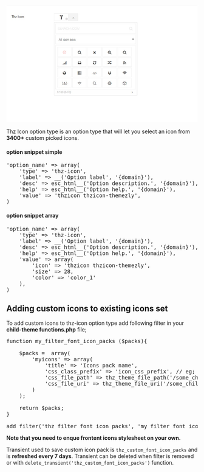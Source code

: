 <div class="thz-doc-image max">
<a class="thz-lightbox mfp-image" href="../../docs-media/thz-icon.jpg" data-mfp-title="Creatus WordPress Theme Thz Icon Option Type" data-modal-size="large">
	<img src="../../docs-media/thz-icon.jpg" alt="Creatus WordPress Theme Thz Icon Option Type" />
</a>
</div>

Thz Icon option type is an option type that will let you select an icon from __3400+__ custom picked icons.


#### option snippet simple

<pre class="pre-scrollable prettyprint light">
'option_name' => array(
	'type' => 'thz-icon',
	'label' => __('Option label', '{domain}'),
	'desc' => esc_html__('Option description.', '{domain}'),
	'help' => esc_html__('Option help.', '{domain}'),
	'value' => 'thzicon thzicon-themezly',
)
</pre>


#### option snippet array

<pre class="pre-scrollable prettyprint light">
'option_name' => array(
	'type' => 'thz-icon',
	'label' => __('Option label', '{domain}'),
	'desc' => esc_html__('Option description.', '{domain}'),
	'help' => esc_html__('Option help.', '{domain}'),
	'value' => array(
		'icon' => 'thzicon thzicon-themezly',
		'size' => 28,
		'color' => 'color_1'
	),
)
</pre>

## Adding custom icons to existing icons set



To add custom icons to thz-icon option type add following filter in your __child-theme functions.php__ file;

<pre class="pre-scrollable prettyprint light">
function my_filter_font_icon_packs ($packs){

	$packs =  array(
		'myicons' => array(
			'title' => 'Icons pack name',
			'css_class_prefix' => 'icon_css_prefix', // eg; fa
			'css_file_path' => thz_theme_file_path('/some_child_theme_folder/style.css'),
			'css_file_uri' => thz_theme_file_uri('/some_child_theme_folder/style.css'),
		)
	);
	
    return $packs;
}

add_filter('thz_filter_font_icon_packs', 'my_filter_font_icon_packs');
</pre>

__Note that you need to enque frontent icons stylesheet on your own.__

Transient used to save custom icon pack is `thz_custom_font_icon_packs`  and is __refreshed every 7 days__. Transient can be deleted when filter is removed or with  `delete_transient('thz_custom_font_icon_packs')` function. 